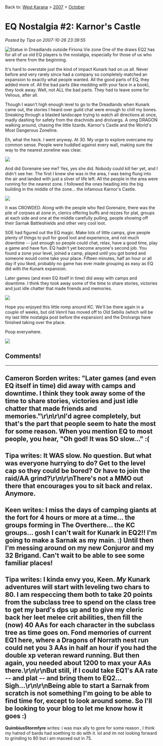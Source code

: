 Back to: [West Karana](/posts/westkarana.md) > [2007](/posts/2007/westkarana.md) > [October](./westkarana.md)
# EQ Nostalgia #2: Karnor's Castle

*Posted by Tipa on 2007-10-26 23:39:55*

![Statue in Dreadlands outside Firiona Vie zone](../../../uploads/2007/10/kc1.png) One of the draws EQ2 has for all of us old EQ players is the nostalgia, especially for those of us who were there from the beginning. 

It's hard to overstate just the kind of impact Kunark had on us all. Never before and very rarely since had a company so completely matched an expansion to exactly what people wanted. All the good parts of EQ, they added more of. All the bad parts (like medding with your face in a book), they took away. Well, not ALL the bad parts. They had to leave some for Velious, after all.

Though I wasn't high enough level to go to the Dreadlands when Kunark came out, the stories I heard over guild chat were enough to chill my bones. Sneaking through a blasted landscape trying to watch all directions at once, madly dashing for safety from the drachnids and drolvargs. A omg DRAGON walking around, chasing the little lizards. Karnor's Castle and the World's Most Dangerous Zoneline.

Eh, what the heck. I went anyway. At 30. My urge to explore overcame my common sense. People were huddled against every wall, making sure the way to the nearest zoneline was clear.

![](../../../uploads/2007/10/kc2.png)



And did Gorenaire see me? Yes, yes she did. Nobody could kill her yet, and I didn't see her. The first I knew she was in the area, I was being flung into the air and landed with just a sliver of life left. All the people in the area were running for the nearest zone. I followed the ones heading into the big building in the middle of the zone... the infamous Karnor's Castle.

![](../../../uploads/2007/10/kc4.png)



It was CROWDED. Along with the people who fled Gorenaire, there was the pile of corpses at zone in, clerics offering buffs and rezzes for plat, groups at each side and one at the middle carefully pulling, people showing off their Sarnak Battleshields and other very cool loot.

SOE had figured out the EQ magic. Make lots of little camps, give people plenty of things to pull for good loot and experience, and not much downtime -- just enough so people could chat, relax, have a good time, play a game and have fun. EQ hadn't yet become anyone's second job. You found a zone your level, joined a camp, played until you got bored and someone would come take your place. Fifteen minutes, half an hour or all day if you liked, probably no game has ever made grouping as easy as EQ did with the Kunark expansion.

Later games (and even EQ itself in time) did away with camps and downtime. I think they took away some of the time to share stories, victories and just idle chatter that made friends and memories.

![](../../../uploads/2007/10/kc5.png)



Hope you enjoyed this little romp around KC. We'll be there again in a couple of weeks, but old Venril has moved off to Old Sebilis (which will be my last little nostalgia post before the expansion) and the Drolvargs have finished taking over the place.

Poop everywhere.

![](../../../uploads/2007/10/kc6.png)







## Comments!
---
**Cameron Sorden** writes: "Later games (and even EQ itself in time) did away with camps and downtime. I think they took away some of the time to share stories, victories and just idle chatter that made friends and memories."\r\n\r\nI'd agree completely, but that's the part that people seem to hate the most for some reason. When you mention EQ to most people, you hear, "Oh god! It was SO slow..." :(
---
**Tipa** writes: It WAS slow. No question. But what was everyone hurrying to do? Get to the level cap so they could be bored? Or have to join the raid/AA grind?\r\n\r\nThere's not a MMO out there that encourages you to sit back and relax. Anymore.
---
**Keen** writes: I miss the days of camping giants at the fort for 4 hours or more at a time... the groups forming in The Overthere... the KC groups... gosh I can't wait for Kunark in EQ2!!  I'm going to make a Sarnak as my main. :)  Until then I'm messing around on my new Conjuror and my 32 Brigand.  Can't wait to be able to see some familiar places!
---
**Tipa** writes: I kinda envy you, Keen. *My* Kunark adventures will start with leveling two chars to 80. I am respeccing them both to take 20 points from the subclass tree to spend on the class tree to get my bard's dps up and to give my cleric back her leet melee crit abilities, then fill the (now) 40 AAs for each character in the subclass tree as time goes on. Fond memories of current EQ1 here, where a Dragons of Norrath nest run could net you 3 AAs in half an hour if you had the double xp veteran reward running. But then again, you needed about 1200 to max your AAs there.\r\n\r\nBut still, if I could take EQ1's AA rate -- and plat -- and bring them to EQ2... Sigh...\r\n\r\nBeing able to start a Sarnak from scratch is not something I'm going to be able to find time for, except to look around some. So I'll be looking to your blog to let me know how it goes :)
---
**QuimbiusStormfyre** writes: i was max ally to gore for some reason , I think my hatred of bards had soething to do with it. lol and im not looking forward to grinding to 80 but i am maxxed out in 75.
